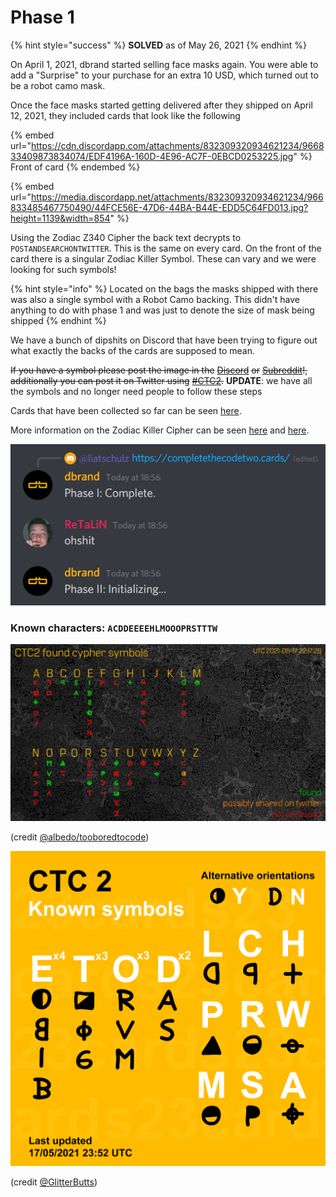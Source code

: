 # Phase 1

{% hint style="success" %}
**SOLVED** as of May 26, 2021
{% endhint %}

On April 1, 2021, dbrand started selling face masks again. You were able to add a "Surprise" to your purchase for an extra 10 USD, which turned out to be a robot camo mask.

Once the face masks started getting delivered after they shipped on April 12, 2021, they included cards that look like the following

{% embed url="https://cdn.discordapp.com/attachments/832309320934621234/966833409873834074/EDF4196A-160D-4E96-AC7F-0EBCD0253225.jpg" %}
Front of card
{% endembed %}

{% embed url="https://media.discordapp.net/attachments/832309320934621234/966833485467750490/44FCE56E-47D6-44BA-B44E-EDD5C64FD013.jpg?height=1139&width=854" %}

Using the Zodiac Z340 Cipher the back text decrypts to `POSTANDSEARCHONTWITTER`. This is the same on every card. On the front of the card there is a singular Zodiac Killer Symbol. These can vary and we were looking for such symbols!

{% hint style="info" %}
Located on the bags the masks shipped with there was also a single symbol with a Robot Camo backing. This didn't have anything to do with phase 1 and was just to denote the size of mask being shipped
{% endhint %}

We have a bunch of dipshits on Discord that have been trying to figure out what exactly the backs of the cards are supposed to mean.

~~If you have a symbol please post the image in the~~ [~~Discord~~](https://discord.gg/dbrand) ~~or~~ [~~Subreddit~~](https://www.reddit.com/r/dbrand)~~!, additionally you can post it on Twitter using~~ [~~#CTC2~~](https://twitter.com/hashtag/CTC2)~~.~~ **UPDATE**: we have all the symbols and no longer need people to follow these steps

Cards that have been collected so far can be seen [here](https://github.com/Complete-the-Code/ctc2-phase-1/blob/master/acquiredSymbols).

More information on the Zodiac Killer Cipher can be seen [here](http://zodiackillersite.com/viewtopic.php?f=23\&t=5079) and [here](https://www.dcode.fr/zodiac-killer-cipher).

![message.png](https://github.com/Complete-the-Code/ctc2-phase-1/raw/master/message.png)

### Known characters: `ACDDEEEEHLMOOOPRSTTTW`

![CTC2.png](https://github.com/Complete-the-Code/ctc2-phase-1/raw/master/CTC2.png)

(credit [@albedo/tooboredtocode](https://github.com/tooboredtocode))

![Known.png](https://github.com/Complete-the-Code/ctc2-phase-1/raw/master/Known.png)

(credit [@GlitterButts](https://github.com/glitterbutts))

